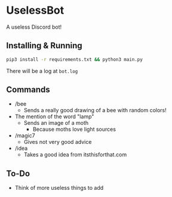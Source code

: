 # UselessBot

A useless Discord bot!

## Installing & Running

```bash
pip3 install -r requirements.txt && python3 main.py
```

There will be a log at `bot.log`

## Commands

- /bee
  - Sends a really good drawing of a bee with random colors!
- The mention of the word "lamp"
  - Sends an image of a moth
    - Because moths love light sources
- /magic7
  - Gives not very good advice
- /idea
  - Takes a good idea from itsthisforthat.com

## To-Do

- Think of more useless things to add